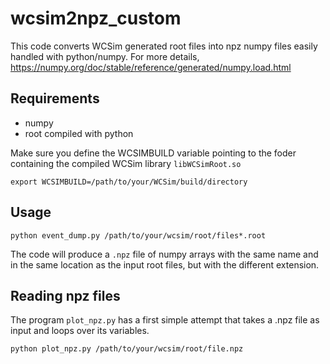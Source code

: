 # wcsim2npz_custom
This code converts WCSim generated root files into npz numpy files easily handled with python/numpy. For more details, https://numpy.org/doc/stable/reference/generated/numpy.load.html


## Requirements
 - numpy
 - root compiled with python

Make sure you define the WCSIMBUILD variable pointing to the foder containing the compiled WCSim library `libWCSimRoot.so` 

```
export WCSIMBUILD=/path/to/your/WCSim/build/directory
```


## Usage
```
python event_dump.py /path/to/your/wcsim/root/files*.root
```

The code will produce a `.npz` file of numpy arrays with the same name and in the same location as the input root files, but with the different extension.


## Reading npz files
The program `plot_npz.py` has a first simple attempt that takes a .npz file as input and loops over its variables.
```
python plot_npz.py /path/to/your/wcsim/root/file.npz
```
